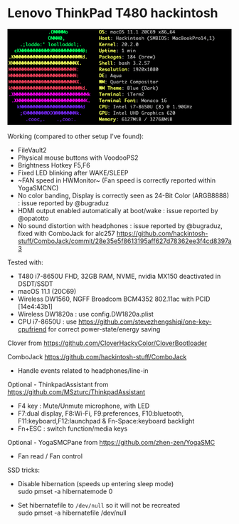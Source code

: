 <h1>Lenovo ThinkPad T480 hackintosh</h1>
<div style="text-align:center"><img src="neofetch.png"/></div>

Working (compared to other setup I've found):

* FileVault2
* Physical mouse buttons with VoodooPS2
* Brightness Hotkey F5,F6
* Fixed LED blinking after WAKE/SLEEP
* ~FAN speed in HWMonitor~ (Fan speed is correctly reported within YogaSMCNC)
* No color banding, Display is correctly seen as 24-Bit Color (ARGB8888) : issue reported by @bugraduz 
* HDMI output enabled automatically at boot/wake : issue reported by @opatotto
* No sound distortion with headphones : issue reported by @bugraduz, fixed with ComboJack for alc257 https://github.com/hackintosh-stuff/ComboJack/commit/28e35e5f8613195aff627d78362ee3f4cd8397a3

Tested with:
* T480 i7-8650U FHD, 32GB RAM, NVME, nvidia MX150 deactivated in DSDT/SSDT
* macOS 11.1 (20C69)
* Wireless DW1560, NGFF Broadcom BCM4352 802.11ac with PCID [14e4:43b1]
* Wireless DW1820a : use config.DW1820a.plist
* CPU i7-8650U : use https://github.com/stevezhengshiqi/one-key-cpufriend for correct power-state/energy saving



Clover from https://github.com/CloverHackyColor/CloverBootloader

ComboJack https://github.com/hackintosh-stuff/ComboJack
- Handle events related to headphones/line-in

Optional - ThinkpadAssistant from https://github.com/MSzturc/ThinkpadAssistant
- F4 key : Mute/Unmute microphone, with LED
- F7:dual display, F8:Wi-Fi, F9:preferences, F10:bluetooth, F11:keyboard,F12:launchpad & Fn-Space:keyboard backlight
- Fn+ESC : switch function/media keys

Optional - YogaSMCPane from https://github.com/zhen-zen/YogaSMC
- Fan read / Fan control

SSD tricks:

* Disable hibernation (speeds up entering sleep mode)  
sudo pmset -a hibernatemode 0

* Set hibernatefile to `/dev/null` so it will not be recreated  
sudo pmset -a hibernatefile /dev/null
